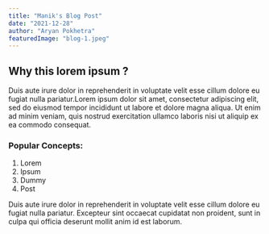 ```yaml
---
title: "Manik's Blog Post"
date: "2021-12-28"
author: "Aryan Pokhetra"
featuredImage: "blog-1.jpeg"
---
```


<!-- ![None](https://images.unsplash.com/photo-1640449906726-33502b36142e?ixlib=rb-1.2.1&ixid=MnwxMjA3fDB8MHxlZGl0b3JpYWwtZmVlZHwzfHx8ZW58MHx8fHw%3D&auto=format&fit=crop&w=800&q=60) -->

## Why this lorem ipsum ?

Duis aute irure dolor in reprehenderit in voluptate velit esse cillum dolore eu fugiat nulla pariatur.Lorem ipsum dolor sit amet, consectetur adipiscing elit, sed do eiusmod tempor incididunt ut labore et dolore magna aliqua. Ut enim ad minim veniam, quis nostrud exercitation ullamco laboris nisi ut aliquip ex ea commodo consequat.

### Popular Concepts:

1. Lorem
2. Ipsum
3. Dummy
4. Post

Duis aute irure dolor in reprehenderit in voluptate velit esse cillum dolore eu fugiat nulla pariatur. Excepteur sint occaecat cupidatat non proident, sunt in culpa qui officia deserunt mollit anim id est laborum.
